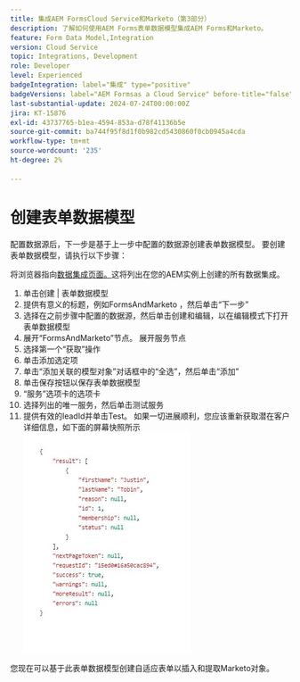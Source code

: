 ```yaml
---
title: 集成AEM FormsCloud Service和Marketo（第3部分）
description: 了解如何使用AEM Forms表单数据模型集成AEM Forms和Marketo。
feature: Form Data Model,Integration
version: Cloud Service
topic: Integrations, Development
role: Developer
level: Experienced
badgeIntegration: label="集成" type="positive"
badgeVersions: label="AEM Formsas a Cloud Service" before-title="false"
last-substantial-update: 2024-07-24T00:00:00Z
jira: KT-15876
exl-id: 43737765-b1ea-4594-853a-d78f41136b5e
source-git-commit: ba744f95f8d1f0b982cd5430860f0cb0945a4cda
workflow-type: tm+mt
source-wordcount: '235'
ht-degree: 2%

---
```


# 创建表单数据模型

配置数据源后，下一步是基于上一步中配置的数据源创建表单数据模型。 要创建表单数据模型，请执行以下步骤：

将浏览器指向[数据集成页面。](http://localhost:4502/aem/forms.html/content/dam/formsanddocuments-fdm)这将列出在您的AEM实例上创建的所有数据集成。

1. 单击创建 | 表单数据模型
1. 提供有意义的标题，例如FormsAndMarketo ，然后单击“下一步”
1. 选择在之前步骤中配置的数据源，然后单击创建和编辑，以在编辑模式下打开表单数据模型
1. 展开“FormsAndMarketo”节点。 展开服务节点
1. 选择第一个“获取”操作
1. 单击添加选定项
1. 单击“添加关联的模型对象”对话框中的“全选”，然后单击“添加”
1. 单击保存按钮以保存表单数据模型
1. “服务”选项卡的选项卡
1. 选择列出的唯一服务，然后单击测试服务
1. 提供有效的leadId并单击Test。 如果一切进展顺利，您应该重新获取潜在客户详细信息，如下面的屏幕快照所示
   ![testresults](assets/testresults.png)

您现在可以基于此表单数据模型创建自适应表单以插入和提取Marketo对象。
